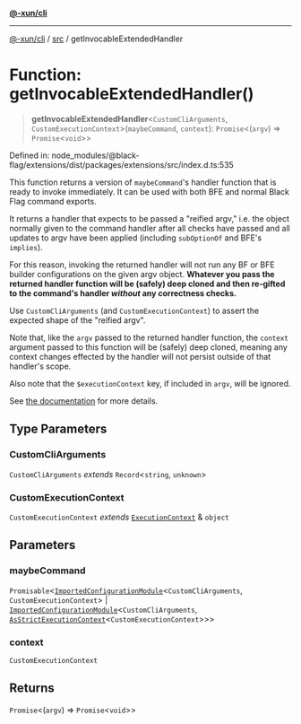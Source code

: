 [**@-xun/cli**](../../README.md)

***

[@-xun/cli](../../README.md) / [src](../README.md) / getInvocableExtendedHandler

# Function: getInvocableExtendedHandler()

> **getInvocableExtendedHandler**\<`CustomCliArguments`, `CustomExecutionContext`\>(`maybeCommand`, `context`): `Promise`\<(`argv`) => `Promise`\<`void`\>\>

Defined in: node\_modules/@black-flag/extensions/dist/packages/extensions/src/index.d.ts:535

This function returns a version of `maybeCommand`'s handler function that is
ready to invoke immediately. It can be used with both BFE and normal Black
Flag command exports.

It returns a handler that expects to be passed a "reified argv," i.e. the
object normally given to the command handler after all checks have passed and
all updates to argv have been applied (including `subOptionOf` and BFE's
`implies`).

For this reason, invoking the returned handler will not run any BF or BFE
builder configurations on the given argv object. **Whatever you pass the
returned handler function will be (safely) deep cloned and then re-gifted to
the command's handler _without_ any correctness checks.**

Use `CustomCliArguments` (and `CustomExecutionContext`) to assert the
expected shape of the "reified argv".

Note that, like the `argv` passed to the returned handler function, the
`context` argument passed to this function will be (safely) deep cloned,
meaning any context changes effected by the handler will not persist outside
of that handler's scope.

Also note that the `$executionContext` key, if included in `argv`, will be
ignored.

See [the
documentation](https://github.com/Xunnamius/black-flag/blob/main/packages/extensions/README.md#getinvocableextendedhandler)
for more details.

## Type Parameters

### CustomCliArguments

`CustomCliArguments` *extends* `Record`\<`string`, `unknown`\>

### CustomExecutionContext

`CustomExecutionContext` *extends* [`ExecutionContext`](../type-aliases/ExecutionContext.md) & `object`

## Parameters

### maybeCommand

`Promisable`\<[`ImportedConfigurationModule`](../type-aliases/ImportedConfigurationModule.md)\<`CustomCliArguments`, `CustomExecutionContext`\> \| [`ImportedConfigurationModule`](../type-aliases/ImportedConfigurationModule.md)\<`CustomCliArguments`, [`AsStrictExecutionContext`](../type-aliases/AsStrictExecutionContext.md)\<`CustomExecutionContext`\>\>\>

### context

`CustomExecutionContext`

## Returns

`Promise`\<(`argv`) => `Promise`\<`void`\>\>

